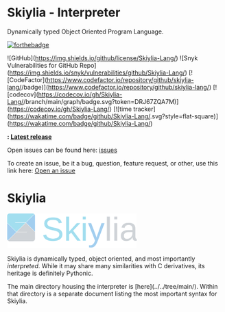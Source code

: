 # Skiylia - Interpreter
Dynamically typed Object Oriented Program Language.

[![forthebadge](https://forthebadge.com/images/badges/made-with-python.svg)](https://forthebadge.com)

![GitHub](https://img.shields.io/github/license/Skiylia-Lang/<This Repo>)
![Snyk Vulnerabilities for GitHub Repo](https://img.shields.io/snyk/vulnerabilities/github/Skiylia-Lang/<This Repo>)
[![CodeFactor](https://www.codefactor.io/repository/github/skiylia-lang/<This Repo>/badge)](https://www.codefactor.io/repository/github/skiylia-lang/<This Repo>)
[![codecov](https://codecov.io/gh/Skiylia-Lang/<This Repo>/branch/main/graph/badge.svg?token=DRJ67ZQA7M)](https://codecov.io/gh/Skiylia-Lang/<This Repo>)
[![time tracker](https://wakatime.com/badge/github/Skiylia-Lang/<This Repo>.svg?style=flat-square)](https://wakatime.com/badge/github/Skiylia-Lang/<This Repo>)

**<This Repo>: [Latest release](../../releases)**

Open issues can be found here: [issues](../../issues)

To create an issue, be it a bug, question, feature request, or other, use this link here: [Open an issue](../../issues/new/choose)

# Skiylia

<img src="https://raw.githubusercontent.com/Skiylia-Lang/skiylia-lang.github.com/7a2533a517895c08b8aa52c32396c292a0563d49/Skiylia_Logo_text.svg" width=60%/>

Skiylia is dynamically typed, object oriented, and most importantly *interpreted*. While it may share many similarities with C derivatives, its heritage is definitely Pythonic.

The main directory housing the <This Repo> interpreter is [here](../../tree/main/<This Repo>). Within that directory is a separate document listing the most important syntax for Skiylia.
